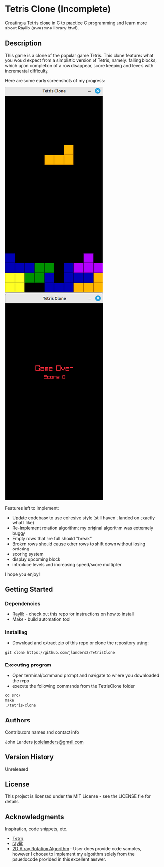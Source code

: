# Tetris Clone (Incomplete)

Creating a Tetris clone in C to practice C programming and learn more about Raylib (awesome library btw!).

## Description

This game is a clone of the popular game Tetris. This clone features what you would expect from a simplistic version of Tetris, namely: falling blocks, which upon completion of a row disappear, score keeping and levels with incremental difficulty.

Here are some early screenshots of my progress:

![gameplay](screenshots/game_screenshot.png "Gameplay")
![gameover](screenshots/game_over_screenshot.png "Game Over")

Features left to implement:
- Update codebase to use cohesive style (still haven't landed on exactly what I like)
- Re-Implement rotation algorithm; my original algorithm was extremely buggy
- Empty rows that are full should "break"
- Broken rows should cause other rows to shift down without losing ordering
- scoring system
- display upcoming block
- introduce levels and increasing speed/score multiplier

I hope you enjoy!

## Getting Started

### Dependencies

* [Raylib](https://github.com/raysan5/raylib) - check out this repo for instructions on how to install
* Make - build automation tool

### Installing

* Download and extract zip of this repo or clone the repository using:
```
git clone https://github.com/jlanders2/TetrisClone
```

### Executing program

* Open terminal/command prompt and navigate to where you downloaded the repo
* execute the following commands from the TetrisClone folder
```
cd src/
make
./tetris-clone
```

## Authors

Contributors names and contact info

John Landers [jcolelanders@gmail.com](mailto:jcolelanders@gmail.com)

## Version History

Unreleased

## License

This project is licensed under the MIT License - see the LICENSE file for details

## Acknowledgments

Inspiration, code snippets, etc.
* [Tetris](https://en.wikipedia.org/wiki/Tetris)
* [raylib](https://github.com/raysan5/raylib)
* [2D Array Rotation Algorithm](https://stackoverflow.com/questions/42519/how-do-you-rotate-a-two-dimensional-array/8664879#8664879) - User does provide code samples, however I choose to implement my algorithm solely from the psuedocode provided in this excellent answer.
